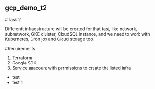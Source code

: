 ## gcp_demo_t2

#Task 2

Differentt infraestructure will be created for that tast, like network, subnetwork, GKE cluister, CloudSQL instance, and we need to work with Kubernetes, Cron jos and Cloud storage too.

#Requirements

1. Terraform
2. Google SDK
3. Service aaacount with permissions to create the listed infra

- test
- test 1

